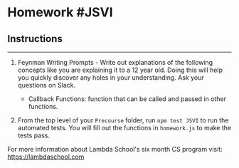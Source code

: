 # Homework #JSVI

## Instructions
---
1. Feynman Writing Prompts - Write out explanations of the following concepts like you are explaining it to a 12 year old.  Doing this will help you quickly discover any holes in your understanding.  Ask your questions on Slack.

	* Callback Functions: function that can be called and passed in other functions.

2. From the top level of your `Precourse` folder, run `npm test JSVI` to run the automated tests. You will fill out the functions in `homework.js` to make the tests pass.

For more information about Lambda School's six month CS program visit: https://lambdaschool.com
